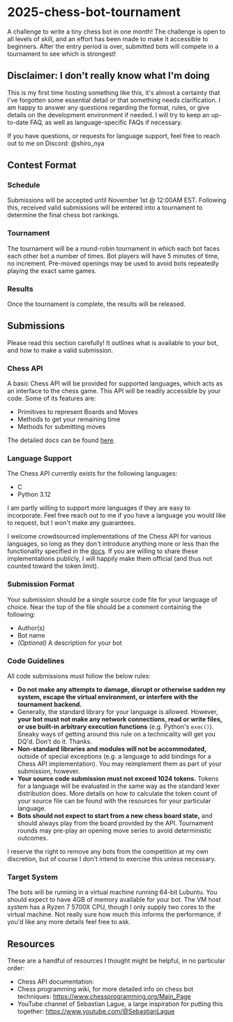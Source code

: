 # 2025-chess-bot-tournament
A challenge to write a tiny chess bot in one month! The challenge is open to all levels of skill, and an effort has been made to make it accessible to beginners. After the entry period is over, submitted bots will compete in a tournament to see which is strongest! 

## Disclaimer: I don't really know what I'm doing
This is my first time hosting something like this, it's almost a certainty that I've forgotten some essential detail or that something needs clarification. I am happy to answer any questions regarding the format, rules, or give details on the development environment if needed. I will try to keep an up-to-date FAQ, as well as language-specific FAQs if necessary.

If you have questions, or requests for language support, feel free to reach out to me on Discord: @shiro_nya

## Contest Format
### Schedule
Submissions will be accepted until November 1st @ 12:00AM EST. Following this, received valid submissions will be entered into a tournament to determine the final chess bot rankings.
### Tournament
The tournament will be a round-robin tournament in which each bot faces each other bot a number of times. Bot players will have 5 minutes of time, no increment. Pre-moved openings may be used to avoid bots repeatedly playing the exact same games.
### Results
Once the tournament is complete, the results will be released.

## Submissions
Please read this section carefully! It outlines what is available to your bot, and how to make a valid submission.
### Chess API
A basic Chess API will be provided for supported languages, which acts as an interface to the chess game. This API will be readily accessible by your code. Some of its features are:

- Primitives to represent Boards and Moves
- Methods to get your remaining time
- Methods for submitting moves

The detailed docs can be found [here](API_LINK_HERE).
### Language Support
The Chess API currently exists for the following languages:

- C
- Python 3.12

I am partly willing to support more languages if they are easy to incorporate. Feel free reach out to me if you have a language you would like to request, but I won't make any guarantees.

I welcome crowdsourced implementations of the Chess API for various languages, so long as they don't introduce anything more or less than the functionality specified in the [docs](API_LINK_HERE). If you are willing to share these implementations publicly, I will happily make them official (and thus not counted toward the token limit).
### Submission Format
Your submission should be a single source code file for your language of choice. Near the top of the file should be a comment containing the following:

- Author(s)
- Bot name
- *(Optional)* A description for your bot
### Code Guidelines
All code submissions must follow the below rules:

- **Do not make any attempts to damage, disrupt or otherwise sadden my system, escape the virtual environment, or interfere with the tournament backend.**
- Generally, the standard library for your language is allowed. However, **your bot must not make any network connections, read or write files, or use built-in arbitrary execution functions** (e.g. Python's `exec()`). Sneaky ways of getting around this rule on a technicality will get you DQ'd. Don't do it. Thanks.
- **Non-standard libraries and modules will not be accommodated,** outside of special exceptions (e.g. a language to add bindings for a Chess API implementation). You may reimplement them as part of your submission, however.
- **Your source code submission must not exceed 1024 tokens.** Tokens for a language will be evaluated in the same way as the standard lexer distribution does. More details on how to calculate the token count of your source file can be found with the resources for your particular language.
- **Bots should not expect to start from a new chess board state,** and should always play from the board provided by the API. Tournament rounds may pre-play an opening move series to avoid deterministic outcomes.

I reserve the right to remove any bots from the competition at my own discretion, but of course I don't intend to exercise this unless necessary.
### Target System
The bots will be running in a virtual machine running 64-bit Lubuntu. You should expect to have 4GB of memory available for your bot. The VM host system has a Ryzen 7 5700X CPU, though I only supply two cores to the virtual machine. Not really sure how much this informs the performance, if you'd like any more details feel free to ask.

## Resources
These are a handful of resources I thought might be helpful, in no particular order:

- Chess API documentation:
- Chess programming wiki, for more detailed info on chess bot techniques: https://www.chessprogramming.org/Main_Page
- YouTube channel of Sebastian Lague, a large inspiration for putting this together: https://www.youtube.com/@SebastianLague
